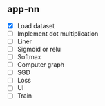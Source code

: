 ## app-nn
- [x] Load dataset
- [ ] Implement dot multiplication
- [ ] Liner
- [ ] Sigmoid or relu
- [ ] Softmax
- [ ] Computer graph
- [ ] SGD
- [ ] Loss
- [ ] UI
- [ ] Train
